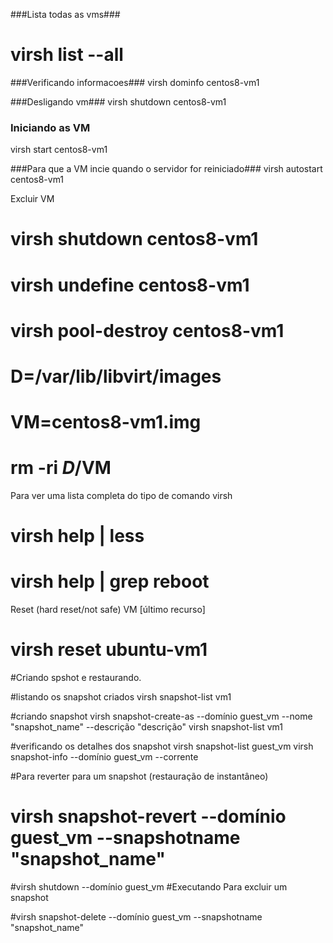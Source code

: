 ###Lista todas as vms###
# virsh list --all

###Verificando informacoes###
virsh dominfo centos8-vm1

###Desligando vm###
virsh shutdown centos8-vm1

### Iniciando as VM ###
virsh start centos8-vm1

###Para que a VM incie quando o servidor for reiniciado###
virsh autostart centos8-vm1

Excluir VM
# virsh shutdown centos8-vm1
# virsh undefine centos8-vm1
# virsh pool-destroy centos8-vm1
# D=/var/lib/libvirt/images
# VM=centos8-vm1.img
# rm -ri $D/$VM

Para ver uma lista completa do tipo de comando virsh
# virsh help | less
# virsh help | grep reboot

Reset (hard reset/not safe) VM [último recurso]
# virsh reset ubuntu-vm1

#Criando spshot e restaurando. 

#listando os snapshot criados
virsh snapshot-list vm1

#criando snapshot
virsh snapshot-create-as --domínio guest_vm --nome "snapshot_name" --descrição "descrição" 
virsh snapshot-list vm1

#verificando os detalhes dos snapshot 
virsh snapshot-list guest_vm 
virsh snapshot-info --domínio guest_vm --corrente 

#Para reverter para um snapshot (restauração de instantâneo) 
# virsh snapshot-revert --domínio guest_vm --snapshotname "snapshot_name" 
#virsh shutdown --domínio guest_vm 
#Executando Para excluir um snapshot

#virsh snapshot-delete --domínio guest_vm --snapshotname "snapshot_name"




